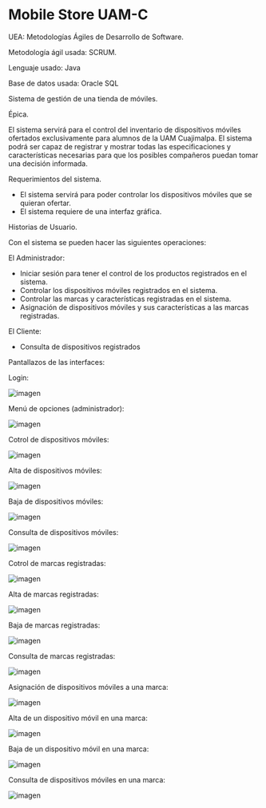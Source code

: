 # Mobile Store UAM-C

UEA: Metodologías Ágiles de Desarrollo de Software.

Metodología ágil usada: SCRUM.

Lenguaje usado: Java

Base de datos usada: Oracle SQL

Sistema de gestión de una tienda de móviles.

Épica.

El sistema servirá para el control del inventario de dispositivos móviles ofertados exclusivamente para alumnos de la UAM
Cuajimalpa. El sistema podrá ser capaz de registrar y mostrar todas las especificaciones y características necesarias para
que los posibles compañeros puedan tomar una decisión informada.

Requerimientos del sistema.
- El sistema servirá para poder controlar los dispositivos móviles que se quieran ofertar. 
- El sistema requiere de una interfaz gráfica.

Historias de Usuario.

Con el sistema se pueden hacer las siguientes operaciones:

El Administrador:
- Iniciar sesión para tener el control de los productos registrados en el sistema.
- Controlar los dispositivos móviles registrados en el sistema.
- Controlar las marcas y características registradas en el sistema.
- Asignación de dispositivos móviles y sus características a las marcas registradas.

El Cliente:
- Consulta de dispositivos registrados

Pantallazos de las interfaces:

Login:

![imagen](https://github.com/AlexisReyes98/ProyectoScrum/assets/72325257/8898ba81-c48b-46fb-8eec-e3390a426541)

Menú de opciones (administrador):

![imagen](https://github.com/AlexisReyes98/ProyectoScrum/assets/72325257/b17f6100-0605-4b30-86d9-f127fe1deef6)

Cotrol de dispositivos móviles:

![imagen](https://github.com/AlexisReyes98/ProyectoScrum/assets/72325257/309783d5-a868-4e6c-966f-80c06efc9fe2)

Alta de dispositivos móviles:

![imagen](https://github.com/AlexisReyes98/ProyectoScrum/assets/72325257/97ecec73-82ee-4bc8-95ac-10e9178df067)

Baja de dispositivos móviles:

![imagen](https://github.com/AlexisReyes98/ProyectoScrum/assets/72325257/9b7f7d58-1ca1-41ca-a961-29af07a98b67)

Consulta de dispositivos móviles:

![imagen](https://github.com/AlexisReyes98/ProyectoScrum/assets/72325257/51ab6622-e558-4ae9-96c5-be6eb5c19e1c)

Cotrol de marcas registradas:

![imagen](https://github.com/AlexisReyes98/ProyectoScrum/assets/72325257/e9aa72d9-37c7-4d3c-8ac5-6f57c9091e32)

Alta de marcas registradas:

![imagen](https://github.com/AlexisReyes98/ProyectoScrum/assets/72325257/bade5aa3-06a5-459f-acb4-ca850033d805)

Baja de marcas registradas:

![imagen](https://github.com/AlexisReyes98/ProyectoScrum/assets/72325257/17e402ee-d154-4239-8c9a-bb1f2207b8ee)

Consulta de marcas registradas:

![imagen](https://github.com/AlexisReyes98/ProyectoScrum/assets/72325257/c2950681-3d53-479e-95a0-ef6c9640882a)

Asignación de dispositivos móviles a una marca:

![imagen](https://github.com/AlexisReyes98/ProyectoScrum/assets/72325257/e02a4581-046d-4a01-948e-b96e7c28784a)

Alta de un dispositivo móvil en una marca:

![imagen](https://github.com/AlexisReyes98/ProyectoScrum/assets/72325257/16cab317-1587-4bfd-9514-7cb5e1ff6b71)

Baja de un dispositivo móvil en una marca:

![imagen](https://github.com/AlexisReyes98/ProyectoScrum/assets/72325257/fc251011-ae1b-4c81-ae3f-238b805bca88)

Consulta de dispositivos móviles en una marca:

![imagen](https://github.com/AlexisReyes98/ProyectoScrum/assets/72325257/1f180022-6858-49b8-b673-66576cf98ff0)

